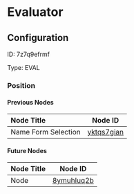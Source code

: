 # Evaluator
## Configuration
ID:  7z7q9efrmf

Type: EVAL 








### Position

#### Previous Nodes
| Node Title | Node ID |
| :------------- | ------------ |
| Name Form Selection | [yktqs7gian](./yktqs7gian.md) | 
 
 #### Future Nodes
| Node Title | Node ID |
| :------------- | ------------ |
| Node |[8ymuhluq2b](./8ymuhluq2b.md) | 
